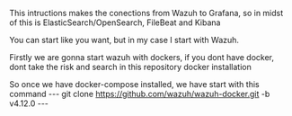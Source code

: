 This intructions makes the conections from Wazuh to Grafana, so in midst of this is ElasticSearch/OpenSearch, FileBeat and Kibana

You can start like you want, but in my case I start with Wazuh.

Firstly we are gonna start wazuh with dockers, if you dont have docker, dont take the risk and search in this repository docker installation

So once we have docker-compose installed, we have start with this command 
--- git clone https://github.com/wazuh/wazuh-docker.git -b v4.12.0 ---

